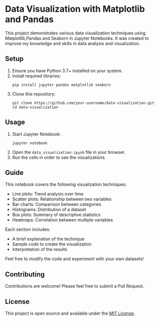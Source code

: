 # Data Visualization with Matplotlib and Pandas

This project demonstrates various data visualization techniques using Matplotlib,Pandas and Seaborn in Jupyter Notebooks. It was created to improve my knowledge and skills in data analysis and visualization.

## Setup

1. Ensure you have Python 3.7+ installed on your system.
2. Install required libraries:
   ```
   pip install jupyter pandas matplotlib seaborn
   ```
3. Clone this repository:
   ```
   git clone https://github.com/your-username/data-visualization.git
   cd data-visualization
   ```

## Usage

1. Start Jupyter Notebook:
   ```
   jupyter notebook
   ```
2. Open the `data_visualization.ipynb` file in your browser.
3. Run the cells in order to see the visualizations.

## Guide

This notebook covers the following visualization techniques:

- Line plots: Trend analysis over time
- Scatter plots: Relationship between two variables
- Bar charts: Comparison between categories
- Histograms: Distribution of a dataset
- Box plots: Summary of descriptive statistics
- Heatmaps: Correlation between multiple variables

Each section includes:
- A brief explanation of the technique
- Sample code to create the visualization
- Interpretation of the results

Feel free to modify the code and experiment with your own datasets!

## Contributing

Contributions are welcome! Please feel free to submit a Pull Request.

## License

This project is open source and available under the [MIT License](LICENSE).